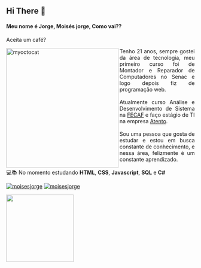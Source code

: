 <!--**moisesjlima/moisesjlima** is a ✨ _special_ ✨ repository because its `README.md` (this file) appears on your GitHub profile. -->
## Hi There 👋

<h4 align="left">Meu nome é Jorge, Moisés jorge, Como vai??</h4>
<p>Aceita um café?</p>
<img src="https://octocat-generator-assets.githubusercontent.com/my-octocat-1621733581579.png" width="300px" height="320px" align="left" alt="myoctocat">
<p align="justify"> 
Tenho 21 anos, sempre gostei da área de tecnologia, meu primeiro curso foi de Montador e Reparador de Computadores no Senac e logo depois fiz de programação web.<br><br>
Atualmente curso Análise e Desenvolvimento de Sistema na <a href="https://www.fecaf.com.br/">FECAF</a> e faço estágio de TI na empresa <a href="https://atento.com/pb/">Atento</a>.<br><br>Sou uma pessoa que gosta de estudar e estou em busca constante de conhecimento, e nessa área, felizmente é um constante aprendizado.<br><br>💻📚 No momento estudando <strong>HTML</strong>, <strong>CSS</strong>, <strong>Javascript</strong>, <strong>SQL</strong> e <strong>C#</strong>
</p>

<p>
<a href="https://www.instagram.com/moises_jorgecl/"><img src="https://img.shields.io/badge/Instagram-E4405F?style=for-the-badge&logo=instagram&logoColor=white" alt="moisesjorge" /></a>
<a href="https://www.linkedin.com/in/mois%C3%A9s-jorge-costa-lima-01581a17b/"><img src="https://img.shields.io/badge/LinkedIn-0077B5?style=for-the-badge&logo=linkedin&logoColor=white" alt="moisesjorge"/></a>
</p>
<div>
  <a href="https://github.com/moisesjlima">
  <img height="180em" src="https://github-readme-stats.vercel.app/api?username=moisesjlima&show_icons=true&theme=dracula&include_all_commits=true&count_private=true"/>
</div>

